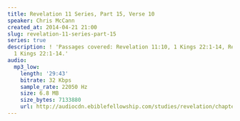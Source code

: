 ```yaml
---
title: Revelation 11 Series, Part 15, Verse 10
speaker: Chris McCann
created_at: 2014-04-21 21:00
slug: revelation-11-series-part-15
series: true
description: ! 'Passages covered: Revelation 11:10, 1 Kings 22:1-14, Revelation 11:10,
  1 Kings 22:1-14.'
audio:
  mp3_low:
    length: '29:43'
    bitrate: 32 Kbps
    sample_rate: 22050 Hz
    size: 6.8 MB
    size_bytes: 7133880
    url: http://audiocdn.ebiblefellowship.com/studies/revelation/chapter-11/2014.04.21_McCann_-_Revelation_11_Series_Part_15.mp3
---
```

